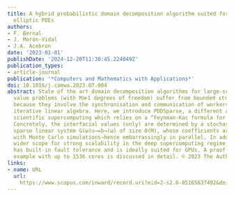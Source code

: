 ```yaml
---
title: A hybrid probabilistic domain decomposition algorithm suited for very large-scale
  elliptic PDEs
authors:
- F. Bernal
- J. Morón-Vidal
- J.A. Acebrón
date: '2023-01-01'
publishDate: '2024-12-20T11:30:45.224049Z'
publication_types:
- article-journal
publication: '*Computers and Mathematics with Applications*'
doi: 10.1016/j.camwa.2023.07.004
abstract: State of the art domain decomposition algorithms for large-scale boundary
  value problems (with M≫1 degrees of freedom) suffer from bounded strong scalability
  because they involve the synchronisation and communication of workers inherent to
  iterative linear algebra. Here, we introduce PDDSparse, a different approach to
  scientific supercomputing which relies on a “Feynman-Kac formula for domain decomposition”.
  Concretely, the interfacial values (only) are determined by a stochastic, highly
  sparse linear system G(ω)u→=b→(ω) of size O(M), whose coefficients are constructed
  with Monte Carlo simulations—hence embarrassingly in parallel. In addition to a
  wider scope for strong scalability in the deep supercomputing regime, PDDSparse
  has built-in fault tolerance and is ideally suited for GPUs. A proof of concept
  example with up to 1536 cores is discussed in detail. © 2023 The Author(s)
links:
- name: URL
  url: 
    https://www.scopus.com/inward/record.uri?eid=2-s2.0-85165637492&doi=10.1016%2fj.camwa.2023.07.004&partnerID=40&md5=187efcbbb1da4a311d79e75d36efa597
---
```

